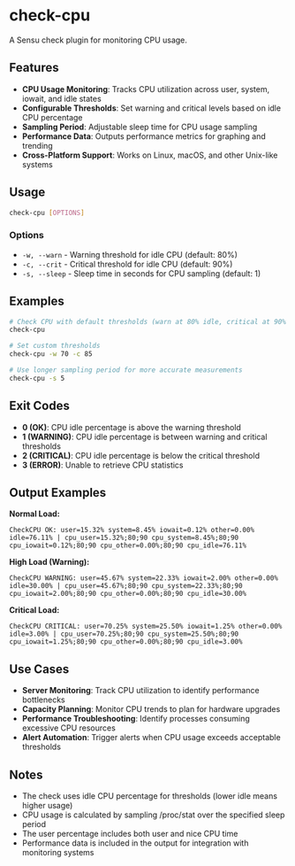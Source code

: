 # check-cpu

A Sensu check plugin for monitoring CPU usage.

## Features

- **CPU Usage Monitoring**: Tracks CPU utilization across user, system, iowait, and idle states
- **Configurable Thresholds**: Set warning and critical levels based on idle CPU percentage
- **Sampling Period**: Adjustable sleep time for CPU usage sampling
- **Performance Data**: Outputs performance metrics for graphing and trending
- **Cross-Platform Support**: Works on Linux, macOS, and other Unix-like systems

## Usage

```bash
check-cpu [OPTIONS]
```

### Options

- `-w, --warn` - Warning threshold for idle CPU (default: 80%)
- `-c, --crit` - Critical threshold for idle CPU (default: 90%)
- `-s, --sleep` - Sleep time in seconds for CPU sampling (default: 1)

## Examples

```bash
# Check CPU with default thresholds (warn at 80% idle, critical at 90% idle)
check-cpu

# Set custom thresholds
check-cpu -w 70 -c 85

# Use longer sampling period for more accurate measurements
check-cpu -s 5
```

## Exit Codes

- **0 (OK)**: CPU idle percentage is above the warning threshold
- **1 (WARNING)**: CPU idle percentage is between warning and critical thresholds
- **2 (CRITICAL)**: CPU idle percentage is below the critical threshold
- **3 (ERROR)**: Unable to retrieve CPU statistics

## Output Examples

**Normal Load:**
```
CheckCPU OK: user=15.32% system=8.45% iowait=0.12% other=0.00% idle=76.11% | cpu_user=15.32%;80;90 cpu_system=8.45%;80;90 cpu_iowait=0.12%;80;90 cpu_other=0.00%;80;90 cpu_idle=76.11%
```

**High Load (Warning):**
```
CheckCPU WARNING: user=45.67% system=22.33% iowait=2.00% other=0.00% idle=30.00% | cpu_user=45.67%;80;90 cpu_system=22.33%;80;90 cpu_iowait=2.00%;80;90 cpu_other=0.00%;80;90 cpu_idle=30.00%
```

**Critical Load:**
```
CheckCPU CRITICAL: user=70.25% system=25.50% iowait=1.25% other=0.00% idle=3.00% | cpu_user=70.25%;80;90 cpu_system=25.50%;80;90 cpu_iowait=1.25%;80;90 cpu_other=0.00%;80;90 cpu_idle=3.00%
```

## Use Cases

- **Server Monitoring**: Track CPU utilization to identify performance bottlenecks
- **Capacity Planning**: Monitor CPU trends to plan for hardware upgrades
- **Performance Troubleshooting**: Identify processes consuming excessive CPU resources
- **Alert Automation**: Trigger alerts when CPU usage exceeds acceptable thresholds

## Notes

- The check uses idle CPU percentage for thresholds (lower idle means higher usage)
- CPU usage is calculated by sampling /proc/stat over the specified sleep period
- The user percentage includes both user and nice CPU time
- Performance data is included in the output for integration with monitoring systems